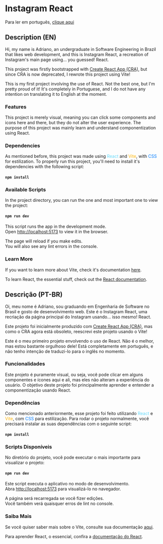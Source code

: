 # Instagram React

Para ler em português, [clique aqui](#ptbr)

## Description (EN)

Hi, my name is Adriano, an undergraduate in Software Engineering in Brazil that likes web development, and this is Instagram React, a recreation of Instagram's main page using... you guessed! React.

This project was firstly bootstrapped with [Create React App (CRA)](https://github.com/facebook/create-react-app), but since CRA is now deprecated, I rewrote this project using Vite!

This is my first project involving the use of React. Not the best one, but I'm pretty proud of it! It's completely in Portuguese, and I do not have any intention on translating it to English at the moment.

### Features

This project is merely visual, meaning you can click some components and icons here and there, but they do not alter the user experience. The purpose of this project was mainly learn and understand componentization using React.

### Dependencies

As mentioned before, this project was made using <span style="color: #66DAFB">React</span> and <span style="color: #FFB509">Vite</span>, with <span style="color: #007bff">CSS</span> for estilization. To properly run this project, you'll need to install it's dependencies with the following script:

#### `npm install`

### Available Scripts

In the project directory, you can run the one and most important one to view the project:

#### `npm run dev`

This script runs the app in the development mode.\
Open [http://localhost:5173](http://localhost:5173) to view it in the browser.

The page will reload if you make edits.\
You will also see any lint errors in the console.

### Learn More

If you want to learn more about Vite, check it's documentation [here](https://vitejs.dev/guide/).

To learn React, the essential stuff, check out the [React documentation](https://reactjs.org/).

## <a id="ptbr"> Descrição (PT-BR) </a>

Oi, meu nome é Adriano, sou graduando em Engenharia de Software no Brasil e gosto de desenvolvimento web. Este é o Instagram React, uma recriação da página principal do Instagram usando... isso mesmo! React.

Este projeto foi inicialmente produzido com [Create React App (CRA)](https://github.com/facebook/create-react-app), mas como o CRA agora está obsoleto, reescrevi este projeto usando o Vite!

Este é o meu primeiro projeto envolvendo o uso de React. Não é o melhor, mas estou bastante orgulhoso dele! Está completamente em português, e não tenho intenção de traduzi-lo para o inglês no momento.

### Funcionalidades

Este projeto é puramente visual, ou seja, você pode clicar em alguns componentes e ícones aqui e ali, mas eles não alteram a experiência do usuário. O objetivo deste projeto foi principalmente aprender e entender a componentização usando React.

### Dependências

Como mencionado anteriormente, esse projeto foi feito utilizando <span style="color: #66DAFB">React</span> e <span style="color: #FFB509">Vite</span>, com <span style="color: #007bff">CSS</span> para estilização. Para rodar o projeto normalmente, você precisará instalar as suas dependências com o seguinte script:

#### `npm install`

### Scripts Disponíveis

No diretório do projeto, você pode executar o mais importante para visualizar o projeto:

#### `npm run dev`

Este script executa o aplicativo no modo de desenvolvimento.\
Abra [http://localhost:5173](http://localhost:5173) para visualizá-lo no navegador.

A página será recarregada se você fizer edições.\
Você também verá quaisquer erros de lint no console.

### Saiba Mais

Se você quiser saber mais sobre o Vite, consulte sua documentação [aqui](https://vitejs.dev/guide/).

Para aprender React, o essencial, confira a [documentação do React](https://reactjs.org/).
